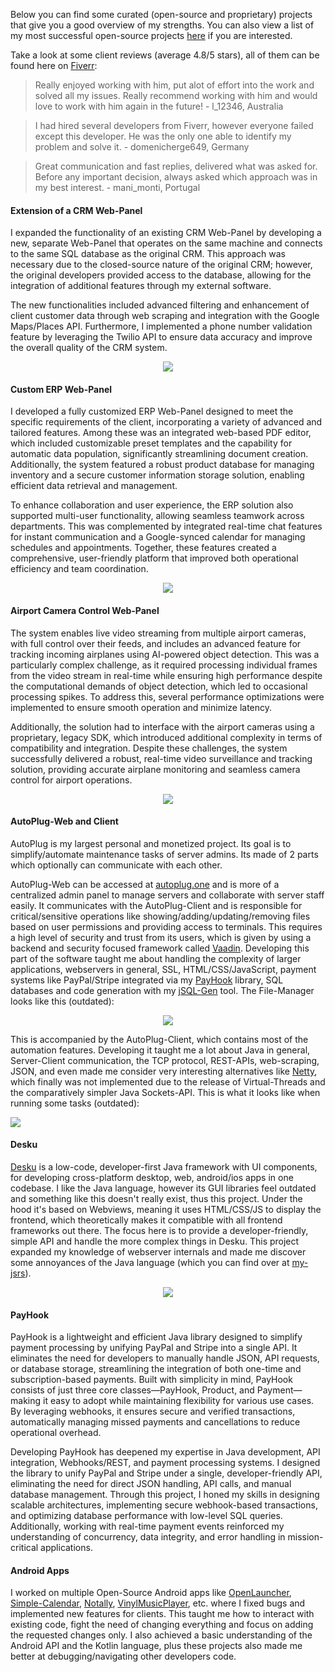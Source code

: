 Below you can find some curated (open-source and proprietary) projects that give you a good overview of my strengths.
You can also view a list of my most successful open-source projects [here](https://github.com/Osiris-Team?tab=repositories&q=&type=&language=&sort=stargazers) if you are interested.

Take a look at some client reviews (average 4.8/5 stars), all of them can be found here on [Fiverr](https://www.fiverr.com/osiristeam):

> Really enjoyed working with him, put alot of effort into the work and solved all my issues. Really recommend working with him and would love to work with him again in the future! - l_12346, Australia

> I had hired several developers from Fiverr, however everyone failed except this developer. He was the only one able to identify my problem and solve it. - domenicherge649, Germany

> Great communication and fast replies, delivered what was asked for. Before any important decision, always asked which approach was in my best interest. - mani_monti, Portugal

#### Extension of a CRM Web-Panel

I expanded the functionality of an existing CRM Web-Panel by developing a new, separate Web-Panel that operates on the same machine and connects to the same SQL database as the original CRM.
This approach was necessary due to the closed-source nature of the original CRM; however, the original developers provided access to the database, allowing for the integration of additional features through my external software.

The new functionalities included advanced filtering and enhancement of client customer data through web scraping and integration with the Google Maps/Places API. Furthermore, I implemented a phone number validation feature by leveraging the Twilio API to ensure data accuracy and improve the overall quality of the CRM system.

<div align="center">
    <img src="https://github.com/user-attachments/assets/b2ca8901-68ac-4e1f-84a3-b578c7d7ede8"></img>

</div>

#### Custom ERP Web-Panel

I developed a fully customized ERP Web-Panel designed to meet the specific requirements of the client, incorporating a variety of advanced and tailored features. Among these was an integrated web-based PDF editor, which included customizable preset templates and the capability for automatic data population, significantly streamlining document creation. Additionally, the system featured a robust product database for managing inventory and a secure customer information storage solution, enabling efficient data retrieval and management.

To enhance collaboration and user experience, the ERP solution also supported multi-user functionality, allowing seamless teamwork across departments. This was complemented by integrated real-time chat features for instant communication and a Google-synced calendar for managing schedules and appointments. Together, these features created a comprehensive, user-friendly platform that improved both operational efficiency and team coordination.

<div align="center">
    <img src="https://github.com/user-attachments/assets/bdeb2ea4-2835-4d88-94d5-315e51758709"></img>
</div>

#### Airport Camera Control Web-Panel 

The system enables live video streaming from multiple airport cameras, with full control over their feeds, and includes an advanced feature for tracking incoming airplanes using AI-powered object detection. This was a particularly complex challenge, as it required processing individual frames from the video stream in real-time while ensuring high performance despite the computational demands of object detection, which led to occasional processing spikes. To address this, several performance optimizations were implemented to ensure smooth operation and minimize latency.

Additionally, the solution had to interface with the airport cameras using a proprietary, legacy SDK, which introduced additional complexity in terms of compatibility and integration. Despite these challenges, the system successfully delivered a robust, real-time video surveillance and tracking solution, providing accurate airplane monitoring and seamless camera control for airport operations.

<div align="center">
    <img src="https://github.com/user-attachments/assets/9ce4dd85-a8e4-4862-bb70-ede1b5a1bb6d"></img>
</div>

#### AutoPlug-Web and Client
AutoPlug is my largest personal and monetized project. Its goal is to simplify/automate maintenance tasks of server admins.
Its made of 2 parts which optionally can communicate with each other.

AutoPlug-Web can be accessed at [autoplug.one](https://autoplug.one/) and is more of a centralized admin panel to manage servers
and collaborate with server staff easily.
It communicates with the AutoPlug-Client and is responsible for critical/sensitive operations like showing/adding/updating/removing files based on user permissions
and providing access to terminals. This requires a high level of security and trust from its users, which is given by using a backend and security focused framework
called [Vaadin](https://vaadin.com/). Developing this part of the software taught me about handling the complexity of larger applications, webservers in general, SSL,
HTML/CSS/JavaScript, payment systems like PayPal/Stripe integrated via my [PayHook](https://github.com/Osiris-Team/PayHook) library, SQL databases and code generation with my [jSQL-Gen](https://github.com/Osiris-Team/jSQL-Gen) tool. The File-Manager looks like this (outdated):

<div align="center">
    <img src="https://github.com/Osiris-Team/AutoPlug-Client/blob/master/docs/file-manager.gif?raw=true"></img>
</div>


This is accompanied by the AutoPlug-Client, which contains most of the automation features. Developing it taught me a lot about Java in general, Server-Client communication, the TCP protocol, REST-APIs, web-scraping, JSON,
and even made me consider very interesting alternatives like [Netty](https://netty.io/), which finally was not implemented due to the release of Virtual-Threads and the comparatively simpler Java Sockets-API. This is what it looks like when running some tasks (outdated):

<div>
    <img src="https://github.com/Osiris-Team/AutoPlug-Client/blob/master/docs/tasks.gif?raw=true"></img>
</div>



#### Desku
[Desku](https://github.com/Osiris-Team/Desku) is a low-code, developer-first Java framework with UI components, for developing cross-platform desktop, web, android/ios apps in one codebase.
I like the Java language, however its GUI libraries feel outdated and something like this doesn't really exist, thus this project. Under the hood it's based on Webviews, meaning it uses HTML/CSS/JS to
display the frontend, which theoretically makes it compatible with all frontend frameworks out there. The focus here is to provide a developer-friendly, simple API and
handle the more complex things in Desku. This project expanded my knowledge of webserver internals and made me discover some annoyances of the Java language
(which you can find over at [my-jsrs](https://github.com/Osiris-Team/my-jsrs)).


<div align="center">
    <img src="https://github.com/user-attachments/assets/8e9641ad-ae03-4413-babe-4eb0094a08fc"></img>
</div>



#### PayHook
PayHook is a lightweight and efficient Java library designed to simplify payment processing by unifying PayPal and Stripe into a single API. It eliminates the need for developers to manually handle JSON, API requests, or database storage, streamlining the integration of both one-time and subscription-based payments. Built with simplicity in mind, PayHook consists of just three core classes—PayHook, Product, and Payment—making it easy to adopt while maintaining flexibility for various use cases. By leveraging webhooks, it ensures secure and verified transactions, automatically managing missed payments and cancellations to reduce operational overhead.

Developing PayHook has deepened my expertise in Java development, API integration, Webhooks/REST, and payment processing systems. I designed the library to unify PayPal and Stripe under a single, developer-friendly API, eliminating the need for direct JSON handling, API calls, and manual database management. Through this project, I honed my skills in designing scalable architectures, implementing secure webhook-based transactions, and optimizing database performance with low-level SQL queries. Additionally, working with real-time payment events reinforced my understanding of concurrency, data integrity, and error handling in mission-critical applications.


#### Android Apps
I worked on multiple Open-Source Android apps like [OpenLauncher](https://github.com/Osiris-Team/openlauncher),
[Simple-Calendar](https://github.com/Osiris-Team/Simple-Calendar), 
[Notally](https://github.com/Osiris-Team/Notally),
[VinylMusicPlayer](https://github.com/Osiris-Team/VinylMusicPlayer), etc. where I fixed bugs and implemented new features for clients.
This taught me how to interact with existing code, fight the need of changing everything and focus on adding the requested changes only.
I also achieved a basic understanding of the Android API and the Kotlin language, plus these projects also made me better at debugging/navigating 
other developers code.
